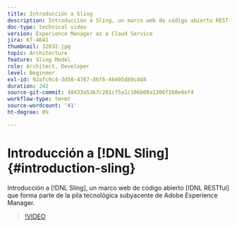 ```yaml
---
title: Introducción a Sling
description: Introducción a Sling, un marco web de código abierto RESTful que forma parte del conjunto de tecnología subyacente de Adobe Experience Manager.
doc-type: technical video
version: Experience Manager as a Cloud Service
jira: KT-4641
thumbnail: 32032.jpg
topic: Architecture
feature: Sling Model
role: Architect, Developer
level: Beginner
exl-id: 92afc9c4-3d58-4787-86f6-46495d89c4d4
duration: 242
source-git-commit: 48433a5367c281cf5a1c106b08a1306f1b0e8ef4
workflow-type: tm+mt
source-wordcount: '41'
ht-degree: 0%

---
```


# Introducción a [!DNL Sling] {#introduction-sling}

Introducción a [!DNL Sling], un marco web de código abierto [!DNL RESTful] que forma parte de la pila tecnológica subyacente de Adobe Experience Manager.

>[!VIDEO](https://video.tv.adobe.com/v/36914?quality=12&learn=on&captions=spa)
